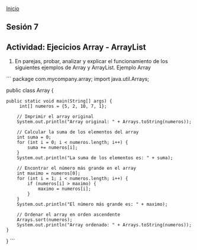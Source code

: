 <!-- No borrar o modificar -->
[Inicio](./index.md)

## Sesión 7 


## Actividad: Ejecicios Array - ArrayList

1.  En parejas, probar, analizar y explicar el funcionamiento de los siguientes ejemplos de Array y ArrayList.
Ejemplo Array

´´´
package com.mycompany.array;
import java.util.Arrays;

public class Array {

    public static void main(String[] args) {
         int[] numeros = {5, 2, 10, 7, 1};

        // Imprimir el array original
        System.out.println("Array original: " + Arrays.toString(numeros));

        // Calcular la suma de los elementos del array
        int suma = 0;
        for (int i = 0; i < numeros.length; i++) {
            suma += numeros[i];
        }
        System.out.println("La suma de los elementos es: " + suma);

        // Encontrar el número más grande en el array
        int maximo = numeros[0];
        for (int i = 1; i < numeros.length; i++) {
            if (numeros[i] > maximo) {
                maximo = numeros[i];
            }
        }
        System.out.println("El número más grande es: " + maximo);

        // Ordenar el array en orden ascendente
        Arrays.sort(numeros);
        System.out.println("Array ordenado: " + Arrays.toString(numeros));
    }
}
´´´






